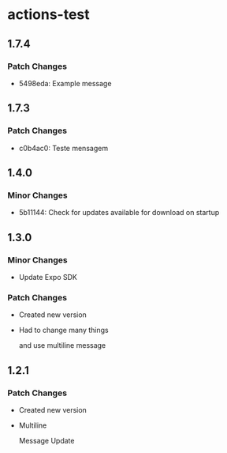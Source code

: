 # actions-test

## 1.7.4

### Patch Changes

- 5498eda: Example message

## 1.7.3

### Patch Changes

- c0b4ac0: Teste mensagem

## 1.4.0

### Minor Changes

- 5b11144: Check for updates available for download on startup

## 1.3.0

### Minor Changes

- Update Expo SDK

### Patch Changes

- Created new version
- Had to
  change many things

  and use multiline message

## 1.2.1

### Patch Changes

- Created new version
- Multiline

  Message
  Update
